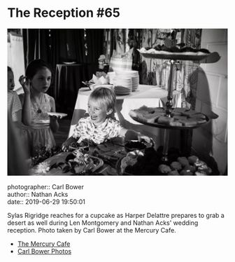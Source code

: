 # The Reception #65

![Sylas Rigridge reaches for a cupcake](assets/2019-06-29-set-3-the-reception-65.webp)

photographer:: Carl Bower  
author:: Nathan Acks  
date:: 2019-06-29 19:50:01

Sylas Rigridge reaches for a cupcake as Harper Delattre prepares to grab a desert as well during Len Montgomery and Nathan Acks' wedding reception. Photo taken by Carl Bower at the Mercury Cafe.

* [The Mercury Cafe](http://mercurycafe.com)
* [Carl Bower Photos](https://carlbowerphotos.com)
